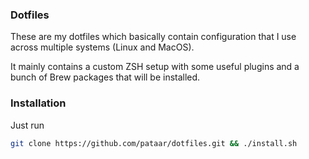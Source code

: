 ### Dotfiles
These are my dotfiles which basically contain configuration that I use across multiple systems (Linux and MacOS).

It mainly contains a custom ZSH setup with some useful plugins and a bunch of Brew packages that will be installed.


### Installation

Just run
```sh
git clone https://github.com/pataar/dotfiles.git && ./install.sh
```
